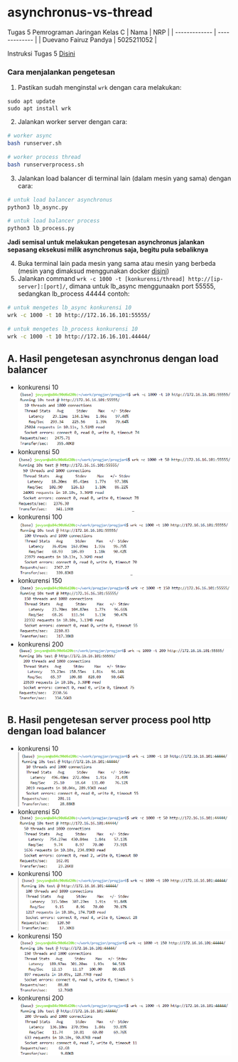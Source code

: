 # asynchronus-vs-thread

Tugas 5 Pemrograman Jaringan Kelas C
| Nama | NRP |
| ------------- | ------------- |
| Duevano Fairuz Pandya | 5025211052 |

Instruksi Tugas 5 <a href="https://docs.google.com/document/d/1a-sERbeOrIqJkupPDOagUTzhuU-mFH8Nu_QUPmwgezM/edit">Disini</a>

### Cara menjalankan pengetesan

1. Pastikan sudah menginstal `wrk` dengan cara melakukan:

```
sudo apt update
sudo apt install wrk
```

2. Jalankan worker server dengan cara:

```bash
# worker async
bash runserver.sh
```

```bash
# worker process thread
bash runserverprocess.sh
```

3. Jalankan load balancer di terminal lain (dalam mesin yang sama) dengan cara:

```bash
# untuk load balancer asynchronus
python3 lb_async.py
```

```bash
# untuk load balancer process
python3 lb_process.py
```

**Jadi semisal untuk melakukan pengetesan asynchronus jalankan sepasang eksekusi milik asynchronus saja, begitu pula sebaliknya**<br>

4. Buka terminal lain pada mesin yang sama atau mesin yang berbeda (mesin yang dimaksud menggunakan docker <a href="https://github.com/rm77/progjar">disini</a>)
5. Jalankan command `wrk -c 1000 -t [konkurensi/thread] http://[ip-server]:[port]/`, dimana untuk lb_async menggunaakn port 55555, sedangkan lb_process 44444
   contoh:

```bash
# untuk mengetes lb_async konkurensi 10
wrk -c 1000 -t 10 http://172.16.16.101:55555/
```

```bash
# untuk mengetes lb_process konkurensi 10
wrk -c 1000 -t 10 http://172.16.16.101.44444/
```

## A. Hasil pengetesan asynchronus dengan load balancer

- konkurensi 10<br>
  ![lb_async_10](img/lb_async_10.png)
- konkurensi 50<br>
  ![lb_async_50](img/lb_async_50.png)
- konkurensi 100<br>
  ![lb_async_100](img/lb_async_100.png)
- konkurensi 150<br>
  ![lb_async_150](img/lb_async_150.png)
- konkurensi 200<br>
  ![lb_async_200](img/lb_async_200.png)

## B. Hasil pengetesan server process pool http dengan load balancer

- konkurensi 10<br>
  ![lb_process_10](img/lb_process_10.png)
- konkurensi 50<br>
  ![lb_process_50](img/lb_process_50.png)
- konkurensi 100<br>
  ![lb_process_100](img/lb_process_100.png)
- konkurensi 150<br>
  ![lb_process_150](img/lb_process_150.png)
- konkurensi 200<br>
  ![lb_process_200](img/lb_process_200.png)
